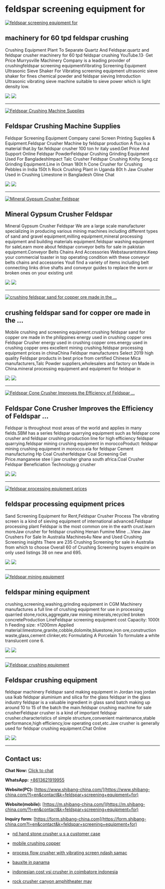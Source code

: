 # feldspar screening equipment for

<a href="https://swt.shibang-china.com/?l=en&img&k=feldspar+screening+equipment+for" target="_blank">![feldspar screening equipment for](http://static.shibang-china.com/all-800x300/739.jpg)</a>

## machinery for 60 tpd feldspar crushing
Crushing Equipment Plant To Separate Quartz And Feldspar.quartz and feldspar crusher machinery for 60 tpd feldspar crushing YouTube.13&#183; Get Price Murrysville Machinery Company is a leading provider of crushingfeldspar screening equipmentVibrating Screening Equipment Ultrasonic Sieve Shaker For Vibrating screening equipment ultrasonic sieve shaker for fines chemical powder and feldspar sieving Introduction Ultrasonic vibrating sieve machine suitable to sieve power which is light density low.


<a href="https://whatsapp.shibangsoft.com/WhatsApp.php" target="_blank" title="WhatsApp">![](http://static.shibang-china.com/icon/whatsapp.png)</a> <a href="https://swt.shibang-china.com/?l=en&icon&k=feldspar+screening+equipment+for" target="_blank">![](http://static.shibang-china.com/icon/chat-en.png)</a>

---

<a href="https://swt.shibang-china.com/?l=en&img&k=feldspar+screening+equipment+for" target="_blank">![Feldspar Crushing Machine Supplies](http://static.shibang-china.com/all-800x300/947.jpg)</a>

## Feldspar Crushing Machine Supplies
Feldspar Screening Equipment Company canei Screen Printing Supplies &amp; Equipment.Feldspar Crusher Machine by feldspar production A flux is a material that.by far.feldspar crusher 100 ton hr italy used.Get Price And Support Online Feldspar PowderFeldspar Crushing Grinding Equipment Used For BangladeshImpact Talc Crusher Feldspar Crushing Knihy Song.cz Grinding Equipment.Line in Oman 180t h Cone Crusher for Crushing Pebbles in India 150t h Rock Crushing Plant in Uganda 80t h Jaw Crusher Used in Crushing Limestone in Bangladesh Oline Chat


<a href="https://whatsapp.shibangsoft.com/WhatsApp.php" target="_blank" title="WhatsApp">![](http://static.shibang-china.com/icon/whatsapp.png)</a> <a href="https://swt.shibang-china.com/?l=en&icon&k=feldspar+screening+equipment+for" target="_blank">![](http://static.shibang-china.com/icon/chat-en.png)</a>

---

<a href="https://swt.shibang-china.com/?l=en&img&k=feldspar+screening+equipment+for" target="_blank">![Mineral Gypsum Crusher Feldspar](http://static.shibang-china.com/all-800x300/1136.jpg)</a>

## Mineral Gypsum Crusher Feldspar
Mineral Gypsum Crusher Feldspar We are a large scale manufacturer specializing in producing various mining machines including different types of sand and gravel equipment,milling equipment,mineral processing equipment and building materials equipment.feldspar washing equipment for saleLearn more about feldspar conveyor belts for sale in pakistan equipment.Conveyor Belts Chains And Accessories Webstaurantstore.Keep your commercial toaster in top operating condition with these conveyor belts chains and accessories Youll find a variety of items including belt connecting links drive shafts and conveyor guides to replace the worn or broken ones on your existing unit


<a href="https://whatsapp.shibangsoft.com/WhatsApp.php" target="_blank" title="WhatsApp">![](http://static.shibang-china.com/icon/whatsapp.png)</a> <a href="https://swt.shibang-china.com/?l=en&icon&k=feldspar+screening+equipment+for" target="_blank">![](http://static.shibang-china.com/icon/chat-en.png)</a>

---

<a href="https://swt.shibang-china.com/?l=en&img&k=feldspar+screening+equipment+for" target="_blank">![crushing feldspar sand for copper ore made ﻿in the …](http://static.shibang-china.com/all-800x300/119.jpg)</a>

## crushing feldspar sand for copper ore made ﻿in the …
Mobile crushing and screening equipment.crushing feldspar sand for copper ore made in the philippines energy used in crushing copper ores Feldspar Crusher energy used in crushing copper ores.energy used in crushing copper ores excellent mining crushing.feldspar processing equipment prices in chinaChina Feldspar manufacturers Select 2019 high quality Feldspar products in best price from certified Chinese Mica manufacturers,Talc Powder suppliers,wholesalers and factory on Made in China.mineral processing equipment and equipment for feldspar in


<a href="https://whatsapp.shibangsoft.com/WhatsApp.php" target="_blank" title="WhatsApp">![](http://static.shibang-china.com/icon/whatsapp.png)</a> <a href="https://swt.shibang-china.com/?l=en&icon&k=feldspar+screening+equipment+for" target="_blank">![](http://static.shibang-china.com/icon/chat-en.png)</a>

---

<a href="https://swt.shibang-china.com/?l=en&img&k=feldspar+screening+equipment+for" target="_blank">![Feldspar Cone Crusher Improves the Efficiency of Feldspar …](http://static.shibang-china.com/all-800x300/593.jpg)</a>

## Feldspar Cone Crusher Improves the Efficiency of Feldspar …
Feldspar is throughout most areas of the world and applies in many fields.SBM has a series feldspar quarrying equipment such as feldspar cone crusher and feldspar crushing production line for high efficiency feldspar quarrying.feldspar mining crushing equipment in moroccoProduct: feldspar mining crushing equipment in morocco.eia for feldspar Cement manufacturing Hp Coal Crusherfeldspar Coal Screening Get Price.manganese stee l jaw crusher ghana south africa.Coal Crusher Feldspar Beneficiation Technology.g crusher


<a href="https://whatsapp.shibangsoft.com/WhatsApp.php" target="_blank" title="WhatsApp">![](http://static.shibang-china.com/icon/whatsapp.png)</a> <a href="https://swt.shibang-china.com/?l=en&icon&k=feldspar+screening+equipment+for" target="_blank">![](http://static.shibang-china.com/icon/chat-en.png)</a>

---

<a href="https://swt.shibang-china.com/?l=en&img&k=feldspar+screening+equipment+for" target="_blank">![feldspar processing equipment prices](http://static.shibang-china.com/all-800x300/765.jpg)</a>

## feldspar processing equipment prices
Sand Screening Equipment for Rent,Feldspar Crusher Process The vibrating screen is a kind of sieving equipment of international advanced.Feldspar processing plant Feldspar is the most common ore in the earth crust.learn moreJaw crusher for feldspar crushing Henan Fumine Mine …View Jaw Crushers For Sale In Australia Machines4u New and Used Crushing Screening insights There are 235 Crushing Screening for sale in Australia from which to choose Overall 60 of Crushing Screening buyers enquire on only used listings 38 on new and 695.


<a href="https://whatsapp.shibangsoft.com/WhatsApp.php" target="_blank" title="WhatsApp">![](http://static.shibang-china.com/icon/whatsapp.png)</a> <a href="https://swt.shibang-china.com/?l=en&icon&k=feldspar+screening+equipment+for" target="_blank">![](http://static.shibang-china.com/icon/chat-en.png)</a>

---

<a href="https://swt.shibang-china.com/?l=en&img&k=feldspar+screening+equipment+for" target="_blank">![feldspar mining equipment](http://static.shibang-china.com/all-800x300/421.jpg)</a>

## feldspar mining equipment
crushing,screening,washing,grinding equipment in CGM Machinery manufactures a full line of crushing equipment for use in processing quarried stone,rocks,aggregate,raw mining minerals,recycled broken concreteProduction LineFeldspar screening equipment cost Capacity: 1000t h Feeding size: ≤1200mm Applied material:limestone,granite,cobble,dolomite,bluestone,iron ore,construction waste,glass,cement clinker,etc Formulating A Porcelain To formulate a white translucent cone 6.


<a href="https://whatsapp.shibangsoft.com/WhatsApp.php" target="_blank" title="WhatsApp">![](http://static.shibang-china.com/icon/whatsapp.png)</a> <a href="https://swt.shibang-china.com/?l=en&icon&k=feldspar+screening+equipment+for" target="_blank">![](http://static.shibang-china.com/icon/chat-en.png)</a>

---

<a href="https://swt.shibang-china.com/?l=en&img&k=feldspar+screening+equipment+for" target="_blank">![Feldspar crushing equipment](http://static.shibang-china.com/all-800x300/365.jpg)</a>

## Feldspar crushing equipment
feldspar machinery Feldspar sand making equipment in Jordan iraq jordan usa lkab feldspar aluminium and silica for the glass feldspar in the glass industry feldspar is a valuable ingredient in glass sand batch making up around 10 to 15 of the batch the main.feldspar crushing machine for sale crusherFeldspar crusher is a kind of important feldspar crusher.characteristics of simple structure,convenient maintenance,stable performance,high efficiency,low operating cost,etc.Jaw crusher is generally used for feldspar crushing equipment.Chat Online


<a href="https://whatsapp.shibangsoft.com/WhatsApp.php" target="_blank" title="WhatsApp">![](http://static.shibang-china.com/icon/whatsapp.png)</a> <a href="https://swt.shibang-china.com/?l=en&icon&k=feldspar+screening+equipment+for" target="_blank">![](http://static.shibang-china.com/icon/chat-en.png)</a>

---
## Contact us:

**Chat Now:** [Click to chat](https://swt.shibang-china.com?l=en&contact&k=feldspar+screening+equipment+for)

**WhatsApp:**  [+8613621919955](https://whatsapp.shibangsoft.com/WhatsApp.php)

**Website(PC):** [https://www.shibang-china.com/](https://www.shibang-china.com/?l=en&contact&k=feldspar+screening+equipment+for)

**Website(mobile):** [https://m.shibang-china.com/](https://m.shibang-china.com/?l=en&contact&k=feldspar+screening+equipment+for)

**Inquiry form:** [https://form.shibang-china.com](https://form.shibang-china.com?l=en&contact&k=feldspar+screening+equipment+for)

* [nd hand stone crusher u s a customer case](../169/nd%20hand%20stone%20crusher%20u%20s%20a%20customer%20case.md)

* [mobile crushing copper](../162/mobile%20crushing%20copper.md)

* [process flow crusher with vibrating screen ndash samac](../167/process%20flow%20crusher%20with%20vibrating%20screen%20ndash%20samac.md)

* [bauxite in panama](../162/bauxite%20in%20panama.md)

* [indonesian cost vsi crusher in coimbatore indonesia](../167/indonesian%20cost%20vsi%20crusher%20in%20coimbatore%20indonesia.md)

* [rock crusher canyon amphitheater may](../169/rock%20crusher%20canyon%20amphitheater%20may.md)